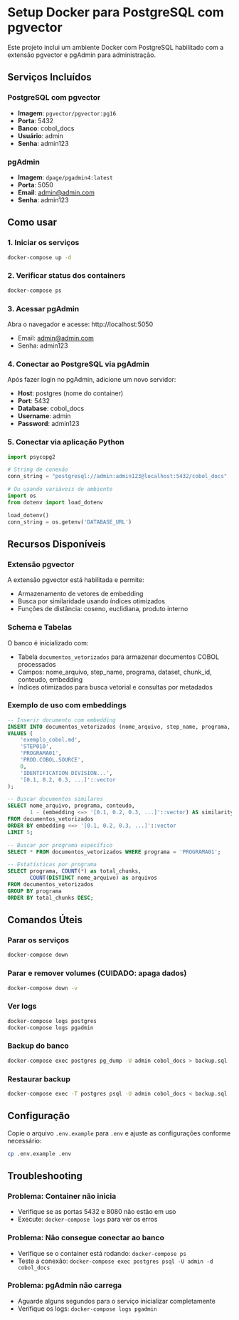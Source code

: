 # Setup Docker para PostgreSQL com pgvector

Este projeto inclui um ambiente Docker com PostgreSQL habilitado com a extensão pgvector e pgAdmin para administração.

## Serviços Incluídos

### PostgreSQL com pgvector
- **Imagem**: `pgvector/pgvector:pg16`
- **Porta**: 5432
- **Banco**: cobol_docs
- **Usuário**: admin
- **Senha**: admin123

### pgAdmin
- **Imagem**: `dpage/pgadmin4:latest`
- **Porta**: 5050
- **Email**: admin@admin.com
- **Senha**: admin123

## Como usar

### 1. Iniciar os serviços
```bash
docker-compose up -d
```

### 2. Verificar status dos containers
```bash
docker-compose ps
```

### 3. Acessar pgAdmin
Abra o navegador e acesse: http://localhost:5050

- Email: admin@admin.com
- Senha: admin123

### 4. Conectar ao PostgreSQL via pgAdmin
Após fazer login no pgAdmin, adicione um novo servidor:

- **Host**: postgres (nome do container)
- **Port**: 5432
- **Database**: cobol_docs
- **Username**: admin
- **Password**: admin123

### 5. Conectar via aplicação Python
```python
import psycopg2

# String de conexão
conn_string = "postgresql://admin:admin123@localhost:5432/cobol_docs"

# Ou usando variáveis de ambiente
import os
from dotenv import load_dotenv

load_dotenv()
conn_string = os.getenv('DATABASE_URL')
```

## Recursos Disponíveis

### Extensão pgvector
A extensão pgvector está habilitada e permite:
- Armazenamento de vetores de embedding
- Busca por similaridade usando índices otimizados
- Funções de distância: coseno, euclidiana, produto interno

### Schema e Tabelas
O banco é inicializado com:
- Tabela `documentos_vetorizados` para armazenar documentos COBOL processados
- Campos: nome_arquivo, step_name, programa, dataset, chunk_id, conteudo, embedding
- Índices otimizados para busca vetorial e consultas por metadados

### Exemplo de uso com embeddings
```sql
-- Inserir documento com embedding
INSERT INTO documentos_vetorizados (nome_arquivo, step_name, programa, dataset, chunk_id, conteudo, embedding)
VALUES (
    'exemplo_cobol.md',
    'STEP010',
    'PROGRAMA01',
    'PROD.COBOL.SOURCE',
    0,
    'IDENTIFICATION DIVISION...',
    '[0.1, 0.2, 0.3, ...]'::vector
);

-- Buscar documentos similares
SELECT nome_arquivo, programa, conteudo, 
       1 - (embedding <=> '[0.1, 0.2, 0.3, ...]'::vector) AS similarity
FROM documentos_vetorizados
ORDER BY embedding <=> '[0.1, 0.2, 0.3, ...]'::vector
LIMIT 5;

-- Buscar por programa específico
SELECT * FROM documentos_vetorizados WHERE programa = 'PROGRAMA01';

-- Estatísticas por programa
SELECT programa, COUNT(*) as total_chunks, 
       COUNT(DISTINCT nome_arquivo) as arquivos
FROM documentos_vetorizados 
GROUP BY programa 
ORDER BY total_chunks DESC;
```

## Comandos Úteis

### Parar os serviços
```bash
docker-compose down
```

### Parar e remover volumes (CUIDADO: apaga dados)
```bash
docker-compose down -v
```

### Ver logs
```bash
docker-compose logs postgres
docker-compose logs pgadmin
```

### Backup do banco
```bash
docker-compose exec postgres pg_dump -U admin cobol_docs > backup.sql
```

### Restaurar backup
```bash
docker-compose exec -T postgres psql -U admin cobol_docs < backup.sql
```

## Configuração

Copie o arquivo `.env.example` para `.env` e ajuste as configurações conforme necessário:

```bash
cp .env.example .env
```

## Troubleshooting

### Problema: Container não inicia
- Verifique se as portas 5432 e 8080 não estão em uso
- Execute: `docker-compose logs` para ver os erros

### Problema: Não consegue conectar ao banco
- Verifique se o container está rodando: `docker-compose ps`
- Teste a conexão: `docker-compose exec postgres psql -U admin -d cobol_docs`

### Problema: pgAdmin não carrega
- Aguarde alguns segundos para o serviço inicializar completamente
- Verifique os logs: `docker-compose logs pgadmin`
